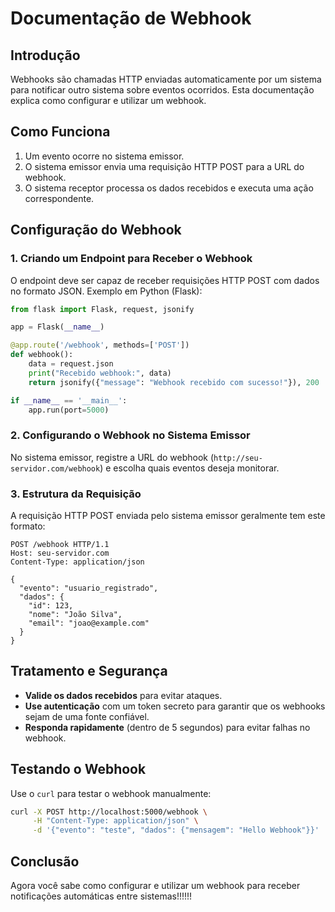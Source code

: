 # Documentação de Webhook

## Introdução

Webhooks são chamadas HTTP enviadas automaticamente por um sistema para notificar outro sistema sobre eventos ocorridos. Esta documentação explica como configurar e utilizar um webhook.

## Como Funciona

1. Um evento ocorre no sistema emissor.
2. O sistema emissor envia uma requisição HTTP POST para a URL do webhook.
3. O sistema receptor processa os dados recebidos e executa uma ação correspondente.

## Configuração do Webhook

### 1. Criando um Endpoint para Receber o Webhook

O endpoint deve ser capaz de receber requisições HTTP POST com dados no formato JSON. Exemplo em Python (Flask):

```python
from flask import Flask, request, jsonify

app = Flask(__name__)

@app.route('/webhook', methods=['POST'])
def webhook():
    data = request.json
    print("Recebido webhook:", data)
    return jsonify({"message": "Webhook recebido com sucesso!"}), 200

if __name__ == '__main__':
    app.run(port=5000)
```

### 2. Configurando o Webhook no Sistema Emissor

No sistema emissor, registre a URL do webhook (`http://seu-servidor.com/webhook`) e escolha quais eventos deseja monitorar.

### 3. Estrutura da Requisição

A requisição HTTP POST enviada pelo sistema emissor geralmente tem este formato:

```
POST /webhook HTTP/1.1
Host: seu-servidor.com
Content-Type: application/json

{
  "evento": "usuario_registrado",
  "dados": {
    "id": 123,
    "nome": "João Silva",
    "email": "joao@example.com"
  }
}
```

## Tratamento e Segurança

- **Valide os dados recebidos** para evitar ataques.
- **Use autenticação** com um token secreto para garantir que os webhooks sejam de uma fonte confiável.
- **Responda rapidamente** (dentro de 5 segundos) para evitar falhas no webhook.

## Testando o Webhook

Use o `curl` para testar o webhook manualmente:

```sh
curl -X POST http://localhost:5000/webhook \
     -H "Content-Type: application/json" \
     -d '{"evento": "teste", "dados": {"mensagem": "Hello Webhook"}}'
```

## Conclusão

Agora você sabe como configurar e utilizar um webhook para receber notificações automáticas entre sistemas!!!!!!

